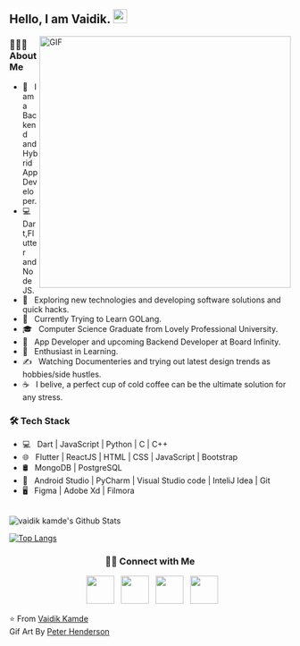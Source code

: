 <h2> Hello, I am Vaidik. <img src="https://github.com/souvikguria98/souvikguria98/blob/master/Hi.gif" width="25"></h2>
<a href="https://dribbble.com/shots/6139167-Avento-marketing">
<img align="right" alt="GIF" src="https://cdn.dribbble.com/users/1292677/screenshots/6139167/avento.gif" width="450"/>
</a>
<h3> 👨🏻‍💻 About Me </h3>

- 🔭 &nbsp; I am a Backend and Hybrid App Developer.
- 💻 &nbsp; Dart,Flutter and Node JS.
- 🤔 &nbsp; Exploring new technologies and developing software solutions and quick hacks.
- 📖 &nbsp; Currently Trying to Learn GOLang.
- 🎓 &nbsp; Computer Science Graduate from Lovely Professional University.
- 💼 &nbsp; App Developer and upcoming Backend Developer at Board Infinity.
- 🌱 &nbsp; Enthusiast in Learning.
- ✍️ &nbsp; Watching Documenteries and trying out latest design trends as hobbies/side hustles.
- ☕ &nbsp; I belive, a perfect cup of cold coffee can be the ultimate solution for any stress. 

<h3>🛠 Tech Stack</h3>

- 💻 &nbsp; Dart | JavaScript | Python | C | C++   
- 🌐 &nbsp; Flutter | ReactJS | HTML | CSS | JavaScript | Bootstrap 
- 🛢 &nbsp; MongoDB | PostgreSQL
- 🔧 &nbsp; Android Studio | PyCharm | Visual Studio code | InteliJ Idea | Git
- 🖥 &nbsp; Figma | Adobe Xd | Filmora 

<br>

<img align="center" src="https://github-readme-stats.vercel.app/api?username=vaidikkamde&include_all_commits=true&count_private=true&show_icons=true&line_height=20&title_color=7A7ADB&icon_color=2234AE&text_color=D3D3D3&bg_color=0,000000,130F40" alt="vaidik kamde's Github Stats">

</br>

[![Top Langs](https://github-readme-stats.vercel.app/api/top-langs/?username=vaidikkamde&layout=compact&text_color=daf7dc&bg_color=151515)](https://github.com/vaidikkamde/github-readme-stats)

<p align="center">
<h3 align="center"> 🤝🏻 Connect with Me </h3>
</p>
<p align="center">
&nbsp; <a href="https://twitter.com/VaidikKamde1" target="_blank" rel="noopener noreferrer"><img src="https://img.icons8.com/plasticine/100/000000/twitter.png" width="50" /></a>  
&nbsp; <a href="https://www.instagram.com/vaidik_kamde.jsx/" target="_blank" rel="noopener noreferrer"><img src="https://img.icons8.com/plasticine/100/000000/instagram-new.png" width="50" /></a>  
&nbsp; <a href="https://www.linkedin.com/in/vaidik-kamde/" target="_blank" rel="noopener noreferrer"><img src="https://img.icons8.com/plasticine/100/000000/linkedin.png" width="50" /></a>
&nbsp; <a href="mailto:vaidikkamde23@gmail.com" target="_blank" rel="noopener noreferrer"><img src="https://img.icons8.com/plasticine/100/000000/gmail.png"  width="50" /></a>
</p>

⭐️ From [Vaidik Kamde](https://github.com/vaidikkamde)
<br/>
Gif Art By [Peter Henderson](https://dribbble.com/shots/6139167-Avento-marketing)
<!---
vaidikkamde/vaidikkamde is a ✨ special ✨ repository because its `README.md` (this file) appears on your GitHub profile.
You can click the Preview link to take a look at your changes.
--->
